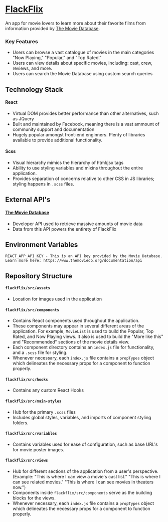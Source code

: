 # [FlackFlix](https://flackflix.netlify.com)

An app for movie lovers to learn more about their favorite films from information provided by [The Movie Database](https://www.themoviedb.org/).

### Key Features

- Users can browse a vast catalogue of movies in the main categories "Now Playing," "Popular," and "Top Rated."
- Users can view details about specific movies, including: cast, crew, reviews, and more.
- Users can search the Movie Database using custom search queries

## Technology Stack

#### React

- Virtual DOM provides better performance than other alternatives, such as JQuery
- Built and maintained by Facebook, meaning there is a vast ammount of community support and documentation
- Hugely popular amongst front-end enginners. Plenty of libraries available to provide additional functionality.

#### Scss

- Visual hierarchy mimics the hierarchy of html/jsx tags
- Ability to use styling variables and mixins throughout the entire application.
- Provides separation of concerns relative to other CSS in JS libraries; styling happens in `.scss` files.

## External API's

#### [The Movie Database](https://www.themoviedb.org/)

- Developer API used to retrieve massive amounts of movie data
- Data from this API powers the entirety of FlackFlix

## Environment Variables

```
REACT_APP_API_KEY - This is an API key provided by the Movie Database. Learn more here: https://www.themoviedb.org/documentation/api
```

## Repository Structure

#### `flackflix/src/assets`

- Location for images used in the application

#### `flackflix/src/components`

- Contains React components used throughout the application.
- These components may appear in several different areas of the application. For example, `MovieList` is used to build the Popular, Top Rated, and Now Playing views. It also is used to build the "More like this" and "Recommended" sections of the movie details view.
- Each component directory contains an `index.js` file for functionality, and a `.scss` file for styling.
- Whenever necessary, each `index.js` file contains a `propTypes` object which delineates the necessary props for a component to function properly.

#### `flackflix/src/hooks`

- Contains any custom React Hooks

#### `flackflix/src/main-styles`

- Hub for the primary `.scss` files
- Includes global styles, variables, and imports of component styling folders.

#### `flackflix/src/variables`

- Contains variables used for ease of configuration, such as base URL's for movie poster images.

#### `flackflix/src/views`

- Hub for different sections of the application from a user's perspective. (Example: "This is where I can view a movie's cast list." "This is where I can see related movies." "This is where I can see movies in theaters now.")
- Components inside `flackflix/src/components` serve as the building blocks for the views.
- Whenever necessary, each `index.js` file contains a `propTypes` object which delineates the necessary props for a component to function properly.
